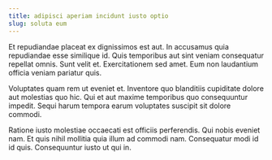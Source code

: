 ```yaml
---
title: adipisci aperiam incidunt iusto optio
slug: soluta eum
---
```


Et repudiandae placeat ex dignissimos est aut. In accusamus quia repudiandae esse similique id. Quis temporibus aut sint veniam consequatur repellat omnis. Sunt velit et. Exercitationem sed amet. Eum non laudantium officia veniam pariatur quis.

Voluptates quam rem ut eveniet et. Inventore quo blanditiis cupiditate dolore aut molestias quo hic. Qui et aut maxime temporibus quo consequuntur impedit. Sequi harum tempora earum voluptates suscipit sit dolore commodi.

Ratione iusto molestiae occaecati est officiis perferendis. Qui nobis eveniet nam. Et quis nihil mollitia quia illum ad commodi nam. Consequatur modi id id quis. Consequuntur iusto ut qui in.
